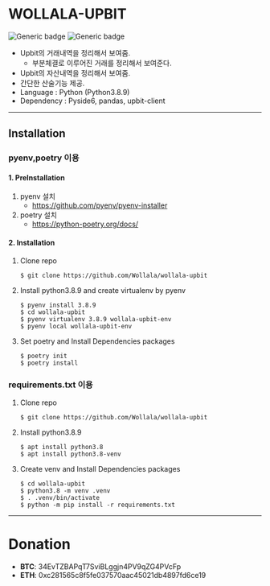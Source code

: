 
# WOLLALA-UPBIT
![Generic badge](https://img.shields.io/badge/python-3.8.9-green.svg) 
![Generic badge](https://img.shields.io/badge/pyside-6-green.svg)

- Upbit의 거래내역을 정리해서 보여줌.
  - 부분체결로 이루어진 거래를 정리해서 보여준다.
- Upbit의 자산내역을 정리해서 보여줌.
- 간단한 산술기능 제공.
- Language : Python (Python3.8.9)
- Dependency : Pyside6, pandas, upbit-client 

---
## Installation
### pyenv,poetry 이용
#### 1. PreInstallation
1. pyenv 설치
   - https://github.com/pyenv/pyenv-installer
2. poetry 설치
   - https://python-poetry.org/docs/
#### 2. Installation
1. Clone repo
   ```shell
   $ git clone https://github.com/Wollala/wollala-upbit
   ```
2. Install python3.8.9 and create virtualenv by pyenv
   ```shell
   $ pyenv install 3.8.9
   $ cd wollala-upbit
   $ pyenv virtualenv 3.8.9 wollala-upbit-env
   $ pyenv local wollala-upbit-env
   ```
3. Set poetry and Install Dependencies packages
   ```shell
   $ poetry init
   $ poetry install
   ```
### requirements.txt 이용
1. Clone repo
   ```shell
   $ git clone https://github.com/Wollala/wollala-upbit
   ```
2. Install python3.8.9
   ```shell
   $ apt install python3.8
   $ apt install python3.8-venv
   ```
3. Create venv and Install Dependencies packages
   ```shell
   $ cd wollala-upbit
   $ python3.8 -m venv .venv
   $ . .venv/bin/activate
   $ python -m pip install -r requirements.txt
   ```
---
# Donation
- **BTC**: 34EvTZBAPqT7SviBLggjn4PV9qZG4PVcFp
- **ETH**: 0xc281565c8f5fe037570aac45021db4897fd6ce19
